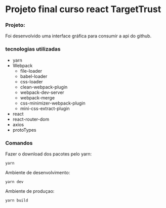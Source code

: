 # Projeto final curso react TargetTrust

### Projeto:
Foi desenvolvido uma interface gráfica para consumir a api do github.

### tecnologias utilizadas
- yarn
- Webpack
  - file-loader
  - babel-loader
  - css-loader
  - clean-webpack-plugin
  - webpack-dev-server
  - webpack-merge
  - css-minimizer-webpack-plugin
  - mini-css-extract-plugin
- react
- react-router-dom
- axios
- protoTypes


### Comandos

Fazer o download dos pacotes pelo yarn:
```
yarn
```

Ambiente de desenvolvimento:
```
yarn dev
```
Ambiente de produçao:

```
yarn build
```
